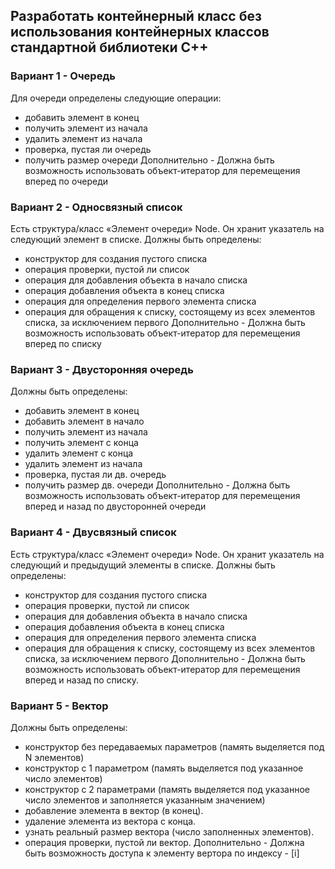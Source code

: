 ## Разработать контейнерный класс без использования контейнерных классов стандартной библиотеки C++
### Вариант 1 - Очередь
Для очереди определены следующие операции:
- добавить элемент в конец
- получить элемент из начала
- удалить элемент из начала
- проверка, пустая ли очередь
- получить размер очереди
Дополнительно - Должна быть возможность использовать объект-итератор для перемещения вперед по очереди
### Вариант 2 - Односвязный список
Есть структура/класс «Элемент очереди» Node. Он хранит указатель на следующий элемент в списке.
Должны быть определены:
- конструктор для создания пустого списка
- операция проверки, пустой ли список
- операция для добавления объекта в начало списка
- операция добавления объекта в конец списка
- операция для определения первого элемента списка
- операция для обращения к списку, состоящему из всех элементов списка, за исключением первого
Дополнительно - Должна быть возможность использовать объект-итератор для перемещения вперед по списку
### Вариант 3 - Двусторонняя очередь
Должны быть определены:
- добавить элемент в конец
- добавить элемент в начало
- получить элемент из начала
- получить элемент с конца
- удалить элемент с конца
- удалить элемент из начала
- проверка, пустая ли дв. очередь
- получить размер дв. очереди
Дополнительно - Должна быть возможность использовать объект-итератор для перемещения вперед и назад по двусторонней очереди
### Вариант 4 - Двусвязный список
Есть структура/класс «Элемент очереди» Node. Он хранит указатель на следующий и предыдущий элементы в списке.
Должны быть определены:
- конструктор для создания пустого списка
- операция проверки, пустой ли список
- операция для добавления объекта в начало списка
- операция добавления объекта в конец списка
- операция для определения первого элемента списка
- операция для обращения к списку, состоящему из всех элементов списка, за исключением первого
Дополнительно - Должна быть возможность использовать объект-итератор для перемещения вперед и назад по списку.
### Вариант 5 - Вектор
Должны быть определены:
- конструктор без передаваемых параметров (память выделяется под N элементов)
- конструктор с 1 параметром (память выделяется под указанное число элементов)
- конструктор с 2 параметрами (память выделяется под указанное число элементов и заполняется указанным значением)
- добавление элемента в вектор (в конец).
- удаление элемента из вектора с конца.
- узнать реальный размер вектора (число заполненных элементов).
- операция проверки, пустой ли вектор.
Дополнительно - Должна быть возможность доступа к элементу вертора по индексу - [i]